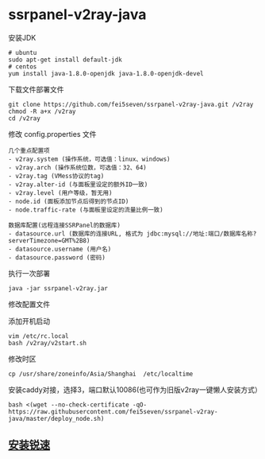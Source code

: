 # ssrpanel-v2ray-java

安装JDK

```
# ubuntu
sudo apt-get install default-jdk
# centos
yum install java-1.8.0-openjdk java-1.8.0-openjdk-devel
```

下载文件部署文件
```
git clone https://github.com/fei5seven/ssrpanel-v2ray-java.git /v2ray
chmod -R a+x /v2ray
cd /v2ray
```
修改 config.properties 文件
```
几个重点配置项
- v2ray.system (操作系统，可选值：linux、windows)
- v2ray.arch (操作系统位数，可选值：32、64)
- v2ray.tag (VMess协议的tag)
- v2ray.alter-id (与面板里设定的额外ID一致)
- v2ray.level (用户等级，暂无用)
- node.id (面板添加节点后得到的节点ID)
- node.traffic-rate (与面板里设定的流量比例一致)

数据库配置(远程连接SSRPanel的数据库)
- datasource.url (数据库的连接URL, 格式为 jdbc:mysql://地址:端口/数据库名称?serverTimezone=GMT%2B8)
- datasource.username (用户名)
- datasource.password (密码)
```
执行一次部署
```
java -jar ssrpanel-v2ray.jar
```

修改配置文件

添加开机启动
```
vim /etc/rc.local
bash /v2ray/v2start.sh
```
修改时区
````
cp /usr/share/zoneinfo/Asia/Shanghai  /etc/localtime
````

安装caddy对接，选择3，端口默认10086(也可作为旧版v2ray一键懒人安装方式）
```
bash <(wget --no-check-certificate -qO- https://raw.githubusercontent.com/fei5seven/ssrpanel-v2ray-java/master/deploy_node.sh)
```


## [安装锐速](https://github.com/fei5seven/lotServer)
